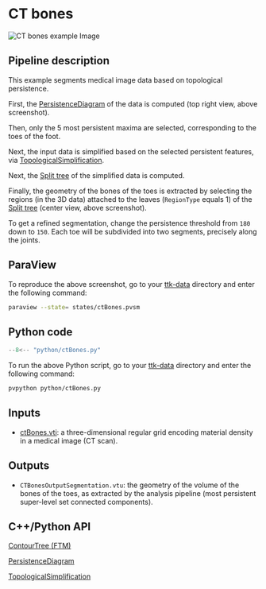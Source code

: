 # CT bones 

![CT bones example Image](https://topology-tool-kit.github.io/img/gallery/ctBones.jpg)

## Pipeline description
This example segments medical image data based on topological persistence.

First, the [PersistenceDiagram](https://topology-tool-kit.github.io/doc/html/classttkPersistenceDiagram.html) of the data is computed (top right view, above screenshot). 

Then, only the 5 most persistent maxima are selected, corresponding to the toes of the foot.

Next, the input data is simplified based on the selected persistent features, via [TopologicalSimplification](https://topology-tool-kit.github.io/doc/html/classttkTopologicalSimplification.html).

Next, the [Split tree](https://topology-tool-kit.github.io/doc/html/classttkFTMTree.html) of the simplified data is computed. 

Finally, the geometry of the bones of the toes is extracted by selecting the regions (in the 3D data) attached to the leaves (`RegionType` equals 1) of the [Split tree](https://topology-tool-kit.github.io/doc/html/classttkFTMTree.html) (center view, above screenshot).

To get a refined segmentation, change the persistence threshold from `180` down to `150`. 
Each toe will be subdivided into two segments, precisely along the joints.

## ParaView
To reproduce the above screenshot, go to your [ttk-data](https://github.com/topology-tool-kit/ttk-data) directory and enter the following command:
``` bash
paraview --state= states/ctBones.pvsm
```

## Python code

``` python  linenums="1"
--8<-- "python/ctBones.py"
```

To run the above Python script, go to your [ttk-data](https://github.com/topology-tool-kit/ttk-data) directory and enter the following command:
``` bash
pvpython python/ctBones.py
```


## Inputs
- [ctBones.vti](https://github.com/topology-tool-kit/ttk-data/raw/dev/ctBones.vti): a three-dimensional regular grid encoding material density in a medical image (CT scan).

## Outputs
- `CTBonesOutputSegmentation.vtu`: the geometry of the volume of the bones of the toes, as extracted by the analysis pipeline (most persistent super-level set connected components).

## C++/Python API
[ContourTree (FTM)](https://topology-tool-kit.github.io/doc/html/classttkFTMTree.html)

[PersistenceDiagram](https://topology-tool-kit.github.io/doc/html/classttkPersistenceDiagram.html)

[TopologicalSimplification](https://topology-tool-kit.github.io/doc/html/classttkTopologicalSimplification.html)


